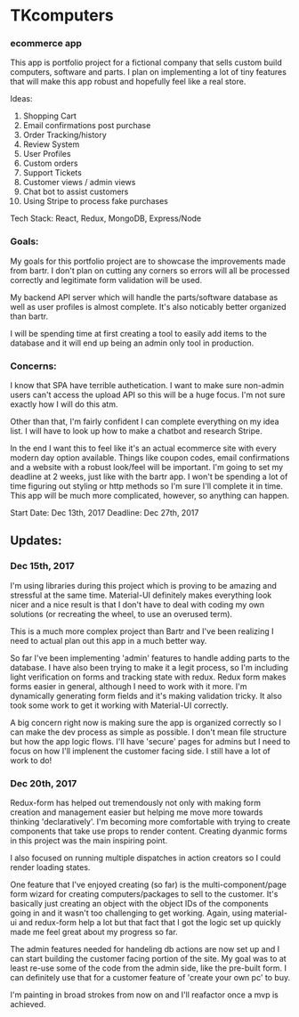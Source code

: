 # TKcomputers

### ecommerce app

This app is portfolio project for a fictional company that sells custom build computers, software and parts. I plan on implementing a lot of tiny features that will make this app robust and hopefully feel like a real store.

Ideas:

1. Shopping Cart
2. Email confirmations post purchase
3. Order Tracking/history
4. Review System
5. User Profiles
6. Custom orders
7. Support Tickets
8. Customer views / admin views
9. Chat bot to assist customers
10. Using Stripe to process fake purchases

Tech Stack: React, Redux, MongoDB, Express/Node

### Goals:

My goals for this portfolio project are to showcase the improvements made from bartr. I don't plan on cutting any corners so errors will all be processed correctly and legitimate form validation will be used.

My backend API server which will handle the parts/software database as well as user profiles is almost complete. It's also noticably better organized than bartr.

I will be spending time at first creating a tool to easily add items to the database and it will end up being an admin only tool in production.

### Concerns:

I know that SPA have terrible authetication. I want to make sure non-admin users can't access the upload API so this will be a huge focus. I'm not sure exactly how I will do this atm.

Other than that, I'm fairly confident I can complete everything on my idea list. I will have to look up how to make a chatbot and research Stripe.

In the end I want this to feel like it's an actual ecommerce site with every modern day option available. Things like coupon codes, email confirmations and a website with a robust look/feel will be important. I'm going to set my deadline at 2 weeks, just like with the bartr app. I won't be spending a lot of time figuring out styling or http methods so I'm sure I'll complete it in time. This app will be much more complicated, however, so anything can happen.

Start Date: Dec 13th, 2017
Deadline: Dec 27th, 2017

## Updates:

### Dec 15th, 2017

I'm using libraries during this project which is proving to be amazing and stressful at the same time. Material-UI definitely makes everything look nicer and a nice result is that I don't have to deal with coding my own solutions (or recreating the wheel, to use an overused term).

This is a much more complex project than Bartr and I've been realizing I need to actual plan out this app in a much better way.

So far I've been implementing 'admin' features to handle adding parts to the database. I have also been trying to make it a legit process, so I'm including light verification on forms and tracking state with redux. Redux form makes forms easier in general, although I need to work with it more. I'm dynamically generating form fields and it's making validation tricky. It also took some work to get it working with Material-UI correctly.

A big concern right now is making sure the app is organized correctly so I can make the dev process as simple as possible. I don't mean file structure but how the app logic flows. I'll have 'secure' pages for admins but I need to focus on how I'll implenent the customer facing side. I still have a lot of work to do!

### Dec 20th, 2017

Redux-form has helped out tremendously not only with making form creation and management easier but helping me move more towards thinking 'declaratively'. I'm becoming more comfortable with trying to create components that take use props to render content. Creating dyanmic forms in this project was the main inspiring point.

I also focused on running multiple dispatches in action creators so I could render loading states.

One feature that I've enjoyed creating (so far) is the multi-component/page form wizard for creating computers/packages to sell to the customer. It's basically just creating an object with the object IDs of the components going in and it wasn't too challenging to get working. Again, using material-ui and redux-form help a lot but that fact that I got the logic set up quickly made me feel great about my progress so far.

The admin features needed for handeling db actions are now set up and I can start building the customer facing portion of the site. My goal was to at least re-use some of the code from the admin side, like the pre-built form. I can definitely use that for a customer feature of 'create your own pc' to buy.

I'm painting in broad strokes from now on and I'll reafactor once a mvp is achieved.
